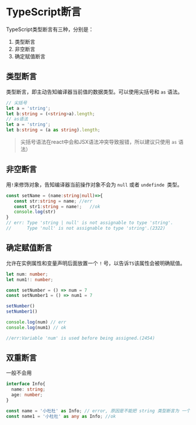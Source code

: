# TypeScript断言

TypeScript类型断言有三种，分别是：

1. 类型断言
2. 非空断言
3. 确定赋值断言

## 类型断言

类型断言，即主动告知编译器当前值的数据类型。可以使用尖括号和 `as` 语法。

```typescript
// 尖括号
let a = 'string';
let b:string = (<string>a).length;
// as语法
let a = 'string';
let b:string = (a as string).length;
```

> 尖括号语法在react中会和JSX语法冲突导致报错，所以建议只使用 `as` 语法）

## 非空断言

用`!`来修饰对象，告知编译器当前操作对象不会为 `null` 或者 `undefinde `类型。

```typescript
const setName = (name:string|null)=>{
   const str:string = name;	//err
   const str1:string = name!;	//ok
   console.log(str)
}
// err: Type 'string | null' is not assignable to type 'string'.
//      Type 'null' is not assignable to type 'string'.(2322)
```

## 确定赋值断言

允许在实例属性和变量声明后面放置一个 `!` 号，以告诉`TS`该属性会被明确赋值。

```typescript
let num: number;
let num1!: number;

const setNumber = () => num = 7
const setNumber1 = () => num1 = 7

setNumber()
setNumber1()

console.log(num) // err
console.log(num1) // ok

//err:Variable 'num' is used before being assigned.(2454)
```

## 双重断言

一般不会用

```typescript
interface Info{
  name: string;
  age: number;
}

const name = '小杜杜' as Info; // error, 原因是不能把 string 类型断言为 一个接口
const name1 = '小杜杜' as any as Info; //ok
```




